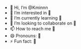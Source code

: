 - 👋 Hi, I’m @Kminnn
- 👀 I’m interested in 🤖
- 🌱 I’m currently learning 🤖
- 💞️ I’m looking to collaborate on 🤖
- 📫 How to reach me 🤖
- 😄 Pronouns: 🤖
- ⚡ Fun fact: 🤖

<!---
Kminnn/Kminnn is a ✨ special ✨ repository because its `README.md` (this file) appears on your GitHub profile.
You can click the Preview link to take a look at your changes.
--->

